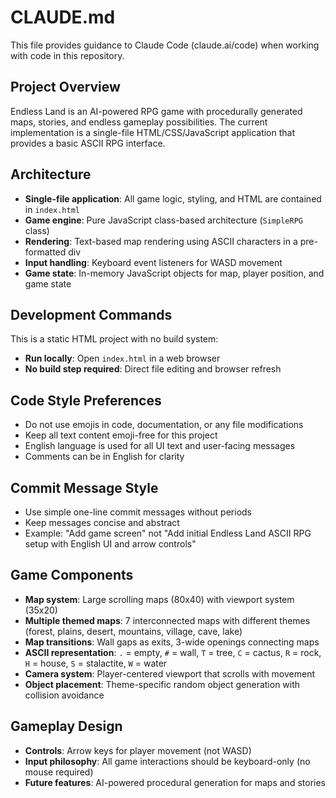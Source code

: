 # CLAUDE.md

This file provides guidance to Claude Code (claude.ai/code) when working with code in this repository.

## Project Overview
Endless Land is an AI-powered RPG game with procedurally generated maps, stories, and endless gameplay possibilities. The current implementation is a single-file HTML/CSS/JavaScript application that provides a basic ASCII RPG interface.

## Architecture
- **Single-file application**: All game logic, styling, and HTML are contained in `index.html`
- **Game engine**: Pure JavaScript class-based architecture (`SimpleRPG` class)
- **Rendering**: Text-based map rendering using ASCII characters in a pre-formatted div
- **Input handling**: Keyboard event listeners for WASD movement
- **Game state**: In-memory JavaScript objects for map, player position, and game state

## Development Commands
This is a static HTML project with no build system:
- **Run locally**: Open `index.html` in a web browser
- **No build step required**: Direct file editing and browser refresh

## Code Style Preferences
- Do not use emojis in code, documentation, or any file modifications
- Keep all text content emoji-free for this project
- English language is used for all UI text and user-facing messages
- Comments can be in English for clarity

## Commit Message Style
- Use simple one-line commit messages without periods
- Keep messages concise and abstract
- Example: "Add game screen" not "Add initial Endless Land ASCII RPG setup with English UI and arrow controls"

## Game Components
- **Map system**: Large scrolling maps (80x40) with viewport system (35x20)
- **Multiple themed maps**: 7 interconnected maps with different themes (forest, plains, desert, mountains, village, cave, lake)
- **Map transitions**: Wall gaps as exits, 3-wide openings connecting maps
- **ASCII representation**: `.` = empty, `#` = wall, `T` = tree, `C` = cactus, `R` = rock, `H` = house, `S` = stalactite, `W` = water
- **Camera system**: Player-centered viewport that scrolls with movement
- **Object placement**: Theme-specific random object generation with collision avoidance

## Gameplay Design
- **Controls**: Arrow keys for player movement (not WASD)
- **Input philosophy**: All game interactions should be keyboard-only (no mouse required)
- **Future features**: AI-powered procedural generation for maps and stories

